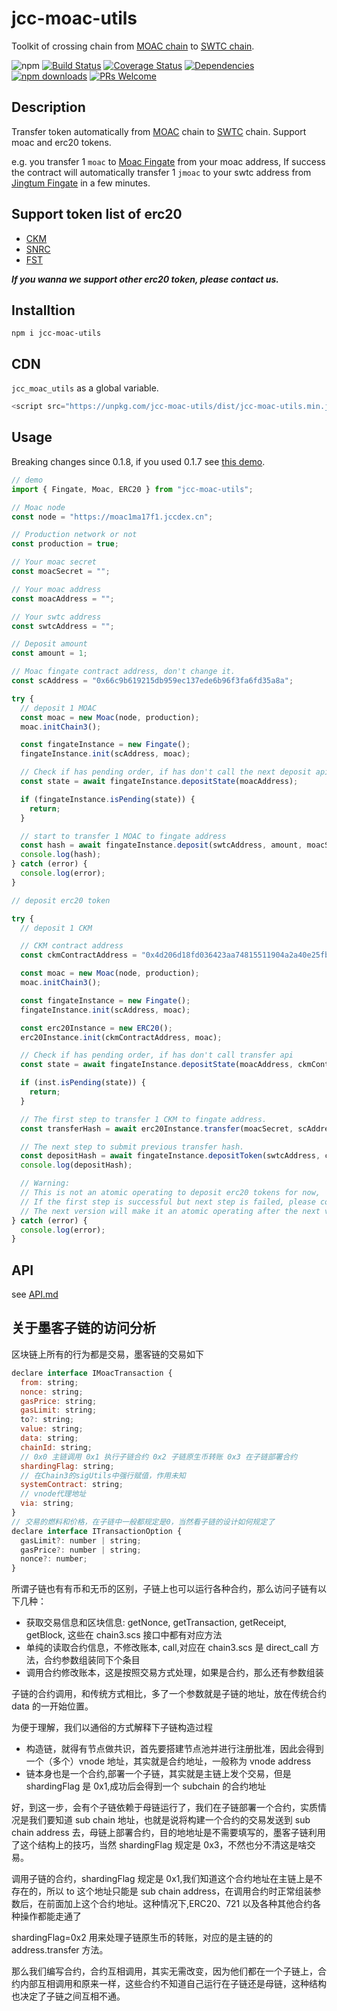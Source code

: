 # jcc-moac-utils

Toolkit of crossing chain from [MOAC chain](https://www.moac.io/) to [SWTC chain](http://swtc.top/index.html#/).

![npm](https://img.shields.io/npm/v/jcc-moac-utils.svg)
[![Build Status](https://travis-ci.com/JCCDex/jcc-moac-utils.svg?branch=master)](https://travis-ci.com/JCCDex/jcc-moac-utils)
[![Coverage Status](https://coveralls.io/repos/github/JCCDex/jcc-moac-utils/badge.svg?branch=master)](https://coveralls.io/github/JCCDex/jcc-moac-utils?branch=master)
[![Dependencies](https://img.shields.io/david/JCCDex/jcc-moac-utils.svg?style=flat-square)](https://david-dm.org/JCCDex/jcc-moac-utils)
[![npm downloads](https://img.shields.io/npm/dm/jcc-moac-utils.svg)](http://npm-stat.com/charts.html?package=jcc-moac-utils)
[![PRs Welcome](https://img.shields.io/badge/PRs-welcome-brightgreen.svg?style=flat-square)](http://makeapullrequest.com)

## Description

Transfer token automatically from [MOAC](https://www.moac.io/) chain to [SWTC](http://swtc.top/index.html#/) chain. Support moac and erc20 tokens.

e.g. you transfer 1 `moac` to [Moac Fingate](http://explorer.moac.io/addr/0x66c9b619215db959ec137ede6b96f3fa6fd35a8a) from your moac address, If success the contract will automatically transfer 1 `jmoac` to your swtc address from [Jingtum Fingate](https://swtcscan.jccdex.cn/#/wallet/?wallet=jG9ntUTuBKqDURPUqbGYZRuRDVzPY6bpxL) in a few minutes.

## Support token list of erc20

- [CKM](http://explorer.moac.io/token/0x4d206d18fd036423aa74815511904a2a40e25fb1)
- [SNRC](http://explorer.moac.io/token/0x1b9bae18532eeb8cd4316a20678a0c43f28f0ae2)
- [FST](http://explorer.moac.io/token/0x4c6007cea426e543551f2cb6392e6d6768f74706)

**_If you wanna we support other erc20 token, please contact us._**

## Installtion

```shell
npm i jcc-moac-utils
```

## CDN

`jcc_moac_utils` as a global variable.

```javascript
<script src="https://unpkg.com/jcc-moac-utils/dist/jcc-moac-utils.min.js"></script>
```

## Usage

Breaking changes since 0.1.8, if you used 0.1.7 see [this demo](https://github.com/JCCDex/jcc-moac-utils/blob/master/docs/demo_below_0.1.8.md).

```javascript
// demo
import { Fingate, Moac, ERC20 } from "jcc-moac-utils";

// Moac node
const node = "https://moac1ma17f1.jccdex.cn";

// Production network or not
const production = true;

// Your moac secret
const moacSecret = "";

// Your moac address
const moacAddress = "";

// Your swtc address
const swtcAddress = "";

// Deposit amount
const amount = 1;

// Moac fingate contract address, don't change it.
const scAddress = "0x66c9b619215db959ec137ede6b96f3fa6fd35a8a";

try {
  // deposit 1 MOAC
  const moac = new Moac(node, production);
  moac.initChain3();

  const fingateInstance = new Fingate();
  fingateInstance.init(scAddress, moac);

  // Check if has pending order, if has don't call the next deposit api
  const state = await fingateInstance.depositState(moacAddress);

  if (fingateInstance.isPending(state)) {
    return;
  }

  // start to transfer 1 MOAC to fingate address
  const hash = await fingateInstance.deposit(swtcAddress, amount, moacSecret);
  console.log(hash);
} catch (error) {
  console.log(error);
}

// deposit erc20 token

try {
  // deposit 1 CKM

  // CKM contract address
  const ckmContractAddress = "0x4d206d18fd036423aa74815511904a2a40e25fb1";

  const moac = new Moac(node, production);
  moac.initChain3();

  const fingateInstance = new Fingate();
  fingateInstance.init(scAddress, moac);

  const erc20Instance = new ERC20();
  erc20Instance.init(ckmContractAddress, moac);

  // Check if has pending order, if has don't call transfer api
  const state = await fingateInstance.depositState(moacAddress, ckmContractAddress);

  if (inst.isPending(state)) {
    return;
  }

  // The first step to transfer 1 CKM to fingate address.
  const transferHash = await erc20Instance.transfer(moacSecret, scAddress, amount);

  // The next step to submit previous transfer hash.
  const depositHash = await fingateInstance.depositToken(swtcAddress, ckmContractAddress, erc20Instance.decimals(), amount, transferHash, moacSecret);
  console.log(depositHash);

  // Warning:
  // This is not an atomic operating to deposit erc20 tokens for now,
  // If the first step is successful but next step is failed, please contact us.
  // The next version will make it an atomic operating after the next version of solidity contract upgrade.
} catch (error) {
  console.log(error);
}
```

## API

see [API.md](https://github.com/JCCDex/jcc-moac-utils/blob/master/docs/API.md)

## 关于墨客子链的访问分析

区块链上所有的行为都是交易，墨客链的交易如下

```javascript
declare interface IMoacTransaction {
  from: string;
  nonce: string;
  gasPrice: string;
  gasLimit: string;
  to?: string;
  value: string;
  data: string;
  chainId: string;
  // 0x0 主链调用 0x1 执行子链合约 0x2 子链原生币转账 0x3 在子链部署合约
  shardingFlag: string;
  // 在Chain3的sigUtils中强行赋值，作用未知
  systemContract: string;
  // vnode代理地址
  via: string;
}
// 交易的燃料和价格，在子链中一般都规定是0，当然看子链的设计如何规定了
declare interface ITransactionOption {
  gasLimit?: number | string;
  gasPrice?: number | string;
  nonce?: number;
}
```

所谓子链也有有币和无币的区别，子链上也可以运行各种合约，那么访问子链有以下几种：

- 获取交易信息和区块信息: getNonce, getTransaction, getReceipt, getBlock, 这些在 chain3.scs 接口中都有对应方法
- 单纯的读取合约信息，不修改账本, call,对应在 chain3.scs 是 direct_call 方法，合约参数组装同下个条目
- 调用合约修改账本，这是按照交易方式处理，如果是合约，那么还有参数组装

子链的合约调用，和传统方式相比，多了一个参数就是子链的地址，放在传统合约 data 的一开始位置。

为便于理解，我们以通俗的方式解释下子链构造过程

- 构造链，就得有节点做共识，首先要搭建节点池并进行注册批准，因此会得到一个（多个）vnode 地址，其实就是合约地址，一般称为 vnode address
- 链本身也是一个合约,部署一个子链，其实就是主链上发个交易，但是 shardingFlag 是 0x1,成功后会得到一个 subchain 的合约地址

好，到这一步，会有个子链依赖于母链运行了，我们在子链部署一个合约，实质情况是我们要知道 sub chain 地址，也就是说将构建一个合约的交易发送到 sub chain address 去，母链上部署合约，目的地地址是不需要填写的，墨客子链利用了这个结构上的技巧，当然 shardingFlag 规定是 0x3，不然也分不清这是啥交易。

调用子链的合约，shardingFlag 规定是 0x1,我们知道这个合约地址在主链上是不存在的，所以 to 这个地址只能是 sub chain address，在调用合约时正常组装参数后，在前面加上这个合约地址。这种情况下,ERC20、721 以及各种其他合约各种操作都能走通了

shardingFlag=0x2 用来处理子链原生币的转账，对应的是主链的的 address.transfer 方法。

那么我们编写合约，合约互相调用，其实无需改变，因为他们都在一个子链上，合约内部互相调用和原来一样，这些合约不知道自己运行在子链还是母链，这种结构也决定了子链之间互相不通。
